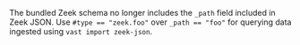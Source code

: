 The bundled Zeek schema no longer includes the `_path` field included in Zeek
JSON. Use `#type == "zeek.foo"` over `_path == "foo"` for querying data ingested
using `vast import zeek-json`.
